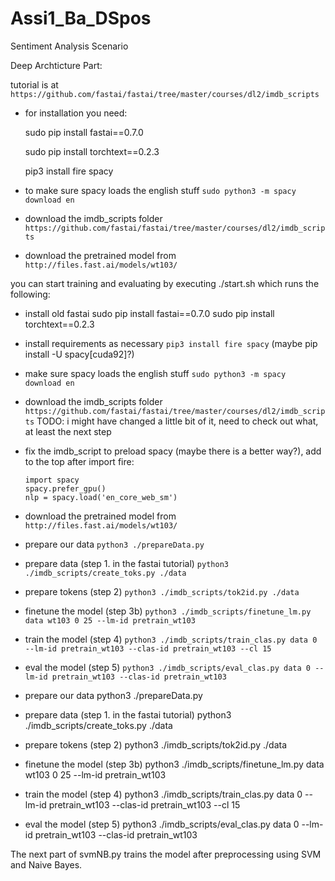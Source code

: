 # Assi1_Ba_DSpos
Sentiment Analysis Scenario

Deep Archticture Part: 

tutorial is at 	```https://github.com/fastai/fastai/tree/master/courses/dl2/imdb_scripts```

- for installation you need: 

	sudo pip install fastai==0.7.0
	
 	sudo pip install torchtext==0.2.3
  
  	pip3 install fire spacy
  
- to make sure spacy loads the english stuff 
```sudo python3 -m spacy download en```
- download the imdb_scripts folder 
```https://github.com/fastai/fastai/tree/master/courses/dl2/imdb_scripts```

- download the pretrained model from ```http://files.fast.ai/models/wt103/```

you can start training and evaluating by executing ./start.sh which runs the following: 

- install old fastai
	sudo pip install fastai==0.7.0
 	sudo pip install torchtext==0.2.3
- install requirements as necessary ```pip3 install fire spacy```
	(maybe pip install -U spacy[cuda92]?)
- make sure spacy loads the english stuff ```sudo python3 -m spacy download en```
- download the imdb_scripts folder ```https://github.com/fastai/fastai/tree/master/courses/dl2/imdb_scripts```
	TODO: i might have changed a little bit of it, need to check out what, at least the next step
- fix the imdb_script to preload spacy (maybe there is a better way?), add to the top after import fire:
	```import fire
	import spacy
	spacy.prefer_gpu()
	nlp = spacy.load('en_core_web_sm')
- download the pretrained model from ```http://files.fast.ai/models/wt103/```
- prepare our data
 	```python3 ./prepareData.py```
- prepare data (step 1. in the fastai tutorial)
	```python3 ./imdb_scripts/create_toks.py ./data```
- prepare tokens (step 2)
	```python3 ./imdb_scripts/tok2id.py ./data```
- finetune the model (step 3b)
	```python3 ./imdb_scripts/finetune_lm.py data wt103 0 25 --lm-id pretrain_wt103```
- train the model (step 4)
	```python3 ./imdb_scripts/train_clas.py data 0 --lm-id pretrain_wt103 --clas-id pretrain_wt103 --cl 15```
- eval the model (step 5)
	```python3 ./imdb_scripts/eval_clas.py data 0 --lm-id pretrain_wt103 --clas-id pretrain_wt103```
	

- prepare our data
 	python3 ./prepareData.py
- prepare data (step 1. in the fastai tutorial)
	python3 ./imdb_scripts/create_toks.py ./data
- prepare tokens (step 2)
	python3 ./imdb_scripts/tok2id.py ./data
- finetune the model (step 3b)
	python3 ./imdb_scripts/finetune_lm.py data wt103 0 25 --lm-id pretrain_wt103
- train the model (step 4)
	python3 ./imdb_scripts/train_clas.py data 0 --lm-id pretrain_wt103 --clas-id pretrain_wt103 --cl 15
- eval the model (step 5)
	python3 ./imdb_scripts/eval_clas.py data 0 --lm-id pretrain_wt103 --clas-id pretrain_wt103
	
	
The next part of svmNB.py trains the model after preprocessing using SVM and Naive Bayes.

